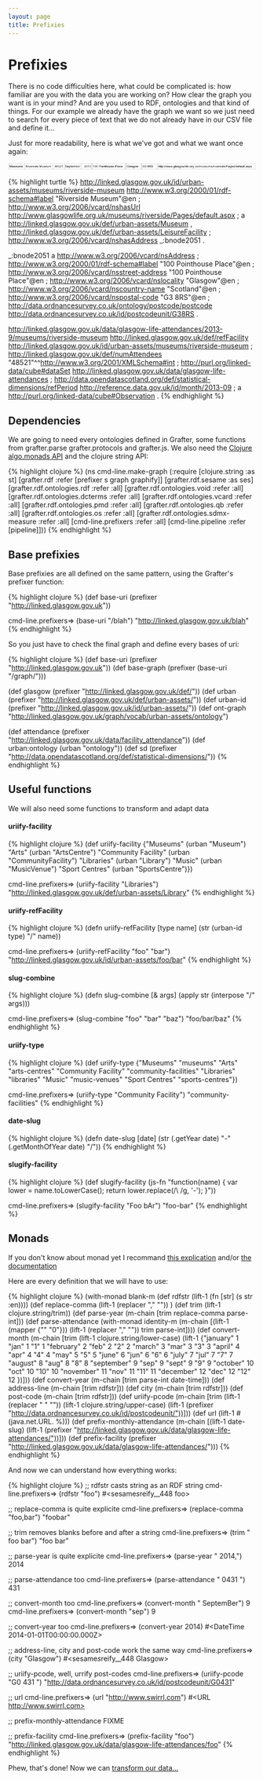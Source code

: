```yaml
---
layout: page
title: Prefixies
---
```


# Prefixies

There is no code difficulties here, what could be complicated is: how familiar are you with the data you are working on? How clear the graph you want is in your mind? And are you used to RDF, ontologies and that kind of things. 
For our example we already have the graph we want so we just need to search for every piece of text that we do not already have in our CSV file and define it... 

Just for more readability, here is what we've got and what we want once again:

![Data Screenshot](/assets/911_prefixies_1.png)

{% highlight turtle %}
<http://linked.glasgow.gov.uk/id/urban-assets/museums/riverside-museum> <http://www.w3.org/2000/01/rdf-schema#label> "Riverside Museum"@en ;
	<http://www.w3.org/2006/vcard/nshasUrl> <http://www.glasgowlife.org.uk/museums/riverside/Pages/default.aspx> ;
	a <http://linked.glasgow.gov.uk/def/urban-assets/Museum> , <http://linked.glasgow.gov.uk/def/urban-assets/LeisureFacility> ;
	<http://www.w3.org/2006/vcard/nshasAddress> _:bnode2051 .

_:bnode2051 a <http://www.w3.org/2006/vcard/nsAddress> ;
	<http://www.w3.org/2000/01/rdf-schema#label> "100 Pointhouse Place"@en ;
	<http://www.w3.org/2006/vcard/nsstreet-address> "100 Pointhouse Place"@en ;
	<http://www.w3.org/2006/vcard/nslocality> "Glasgow"@en ;
	<http://www.w3.org/2006/vcard/nscountry-name> "Scotland"@en ;
	<http://www.w3.org/2006/vcard/nspostal-code> "G3 8RS"@en ;
	<http://data.ordnancesurvey.co.uk/ontology/postcode/postcode> <http://data.ordnancesurvey.co.uk/id/postcodeunit/G38RS> .

<http://linked.glasgow.gov.uk/data/glasgow-life-attendances/2013-9/museums/riverside-museum> <http://linked.glasgow.gov.uk/def/refFacility> <http://linked.glasgow.gov.uk/id/urban-assets/museums/riverside-museum> ;
	<http://linked.glasgow.gov.uk/def/numAttendees> "48521"^^<http://www.w3.org/2001/XMLSchema#int> ;
	<http://purl.org/linked-data/cube#dataSet> <http://linked.glasgow.gov.uk/data/glasgow-life-attendances> ;
	<http://data.opendatascotland.org/def/statistical-dimensions/refPeriod> <http://reference.data.gov.uk/id/month/2013-09> ;
	a <http://purl.org/linked-data/cube#Observation> .
{% endhighlight %}

## Dependencies

We are going to need every ontologies defined in Grafter, some functions from grafter.parse grafter.protocols and grafter.js. We also need the [Clojure algo.monads API](http://clojure.github.io/algo.monads/) and the clojure string API:

{% highlight clojure %}
(ns cmd-line.make-graph
  (:require [clojure.string :as st]
            [grafter.rdf :refer [prefixer s graph graphify]]
            [grafter.rdf.sesame :as ses]
            [grafter.rdf.ontologies.rdf :refer :all]
            [grafter.rdf.ontologies.void :refer :all]
            [grafter.rdf.ontologies.dcterms :refer :all]
            [grafter.rdf.ontologies.vcard :refer :all]
            [grafter.rdf.ontologies.pmd :refer :all]
            [grafter.rdf.ontologies.qb :refer :all]
            [grafter.rdf.ontologies.os :refer :all]
            [grafter.rdf.ontologies.sdmx-measure :refer :all]
            [cmd-line.prefixers :refer :all]
            [cmd-line.pipeline :refer [pipeline]]))
{% endhighlight %}

## Base prefixies
Base prefixies are all defined on the same pattern, using the Grafter's prefixer function:  

{% highlight clojure %}
(def base-uri (prefixer "http://linked.glasgow.gov.uk"))

cmd-line.prefixers=> (base-uri "/blah")
"http://linked.glasgow.gov.uk/blah"
{% endhighlight %}

So you just have to check the final graph and define every bases of uri:

{% highlight clojure %}
(def base-uri (prefixer "http://linked.glasgow.gov.uk"))
(def base-graph (prefixer (base-uri "/graph/")))

(def glasgow (prefixer "http://linked.glasgow.gov.uk/def/"))
(def urban (prefixer "http://linked.glasgow.gov.uk/def/urban-assets/"))
(def urban-id (prefixer "http://linked.glasgow.gov.uk/id/urban-assets/"))
(def ont-graph "http://linked.glasgow.gov.uk/graph/vocab/urban-assets/ontology")

(def attendance (prefixer "http://linked.glasgow.gov.uk/data/facility_attendance")) 
(def urban:ontology (urban "ontology"))
(def sd (prefixer "http://data.opendatascotland.org/def/statistical-dimensions/"))
{% endhighlight %}


## Useful functions
We will also need some functions to transform and adapt data

#### uriify-facility
{% highlight clojure %}
(def uriify-facility {"Museums" (urban "Museum")
                      "Arts" (urban "ArtsCentre")
                      "Community Facility" (urban "CommunityFacility")
                      "Libraries" (urban "Library")
                      "Music" (urban "MusicVenue")
                      "Sport Centres" (urban "SportsCentre")})

cmd-line.prefixers=> (uriify-facility "Libraries")
"http://linked.glasgow.gov.uk/def/urban-assets/Library"
{% endhighlight %}

#### uriify-refFacility
{% highlight clojure %}
(defn uriify-refFacility [type name] 
  (str (urban-id type) "/" name))
    
cmd-line.prefixers=> (uriify-refFacility "foo" "bar")
"http://linked.glasgow.gov.uk/id/urban-assets/foo/bar"
{% endhighlight %}

#### slug-combine
{% highlight clojure %}
(defn slug-combine [& args]
  (apply str (interpose "/" args)))
    
cmd-line.prefixers=> (slug-combine "foo" "bar" "baz")
"foo/bar/baz"
{% endhighlight %}

#### uriify-type
{% highlight clojure %}
(def uriify-type {"Museums" "museums"
                  "Arts" "arts-centres"
                  "Community Facility" "community-facilities"
                  "Libraries" "libraries"
                  "Music" "music-venues"
                  "Sport Centres" "sports-centres"})
    
cmd-line.prefixers=> (uriify-type "Community Facility")
"community-facilities"
{% endhighlight %}

#### date-slug
{% highlight clojure %}
(defn date-slug [date]
  (str (.getYear date) "-" (.getMonthOfYear date) "/"))
{% endhighlight %}

#### slugify-facility
{% highlight clojure %}
(def slugify-facility
  (js-fn "function(name) {
              var lower = name.toLowerCase();
              return lower.replace(/\\ /g, '-');
         }"))

cmd-line.prefixers=> (slugify-facility "Foo bAr")
"foo-bar"
{% endhighlight %}

## Monads

If you don't know about monad yet I recommand [this explication](http://onclojure.com/2009/03/05/a-monad-tutorial-for-clojure-programmers-part-1/) and/or [the documentation](http://clojure.github.io/algo.monads/)

Here are every definition that we will have to use:

{% highlight clojure %}
(with-monad blank-m
  (def rdfstr                    (lift-1 (fn [str] (s str :en))))
  (def replace-comma             (lift-1 (replacer "," ""))  )
  (def trim                      (lift-1 clojure.string/trim))
  (def parse-year                (m-chain [trim replace-comma parse-int]))
  (def parse-attendance          (with-monad identity-m (m-chain [(lift-1 (mapper {"" "0"}))
                                                                     (lift-1 (replacer "," ""))
                                                                     trim
                                                                     parse-int])))
  (def convert-month             (m-chain [trim
                                              (lift-1 clojure.string/lower-case)
                                              (lift-1 {"january" 1 "jan" 1 "1" 1
                                                       "february" 2 "feb" 2 "2" 2
                                                       "march" 3 "mar" 3 "3" 3
                                                       "april" 4 "apr" 4 "4" 4
                                                       "may" 5 "5" 5
                                                       "june" 6 "jun" 6 "6"  6
                                                       "july" 7 "jul" 7 "7"  7
                                                       "august" 8 "aug" 8 "8" 8
                                                       "september" 9 "sep" 9 "sept" 9 "9"  9
                                                       "october" 10 "oct" 10 "10" 10
                                                       "november" 11 "nov" 11 "11" 11
                                                       "december" 12 "dec" 12 "12" 12
                                                       })]))
  (def convert-year              (m-chain [trim parse-int date-time]))
  (def address-line              (m-chain [trim rdfstr]))
  (def city                      (m-chain [trim rdfstr]))
  (def post-code                 (m-chain [trim rdfstr]))
  (def uriify-pcode              (m-chain [trim
                                              (lift-1 (replacer " " ""))
                                              (lift-1 clojure.string/upper-case)
                                              (lift-1 (prefixer "http://data.ordnancesurvey.co.uk/id/postcodeunit/"))]))
  (def url                       (lift-1 #(java.net.URL. %)))
  (def prefix-monthly-attendance (m-chain [(lift-1 date-slug)
                                             (lift-1 (prefixer "http://linked.glasgow.gov.uk/data/glasgow-life-attendances/"))]))
  (def prefix-facility           (prefixer "http://linked.glasgow.gov.uk/data/glasgow-life-attendances/")))
{% endhighlight %}

And now we can understand how everything works:

{% highlight clojure %}
;; rdfstr casts string as an RDF string
cmd-line.prefixers=> (rdfstr "foo")
#<sesame$s$reify__448 foo>

;; replace-comma is quite explicite
cmd-line.prefixers=> (replace-comma "foo,bar")
"foobar"

;; trim removes blanks before and after a string
cmd-line.prefixers=> (trim " foo bar")
"foo bar"

;; parse-year is quite explicite
cmd-line.prefixers=> (parse-year " 2014,")
2014

;; parse-attendance too
cmd-line.prefixers=> (parse-attendance " 0431 ")
431

;; convert-month too
cmd-line.prefixers=> (convert-month " SeptemBer")
9
cmd-line.prefixers=> (convert-month "sep")
9

;; convert-year too
cmd-line.prefixers=> (convert-year 2014)
#<DateTime 2014-01-01T00:00:00.000Z>
  
;; address-line, city and post-code work the same way
cmd-line.prefixers=> (city "Glasgow")
#<sesame$s$reify__448 Glasgow>

;; uriify-pcode, well, urrify post-codes
cmd-line.prefixers=> (uriify-pcode "G0 431 ")
"http://data.ordnancesurvey.co.uk/id/postcodeunit/G0431"

;; url
cmd-line.prefixers=> (url "http://www.swirrl.com")
#<URL http://www.swirrl.com>
  
;; prefix-monthly-attendance 
  FIXME
  
;; prefix-facility
cmd-line.prefixers=> (prefix-facility "foo")
"http://linked.glasgow.gov.uk/data/glasgow-life-attendances/foo" 
{% endhighlight %}

Phew, that's done! Now we can [transform our data...](921_pipeline.html)